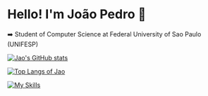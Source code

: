 # Hello! I'm João Pedro 👋

➡️ Student of Computer Science at Federal University of Sao Paulo (UNIFESP)

[![Jao's GitHub stats](https://github-readme-stats.vercel.app/api?username=joao-zip&show_icons=true&theme=tokyonight)](https://github.com/anuraghazra/github-readme-stats)

[![Top Langs of Jao](https://github-readme-stats.vercel.app/api/top-langs/?username=joao-zip&layout=compact&theme=tokyonight)](https://github.com/anuraghazra/github-readme-stats)

[![My Skills](https://skillicons.dev/icons?i=c,cpp,py,ruby)](https://skillicons.dev)
